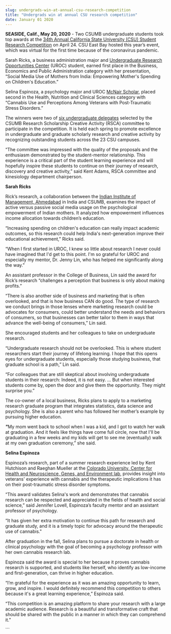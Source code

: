 ```yaml
---
slug: undergrads-win-at-annual-csu-research-competition
title: "Undergrads win at annual CSU research competition"
date: January 01 2020
---
```


 
<p>
  <b>SEASIDE, Calif., </b><b>May 20, 2020</b> - Two CSUMB undergraduate students
  took top awards at the
  <a
    href="https://www.csueastbay.edu/csr/2020-csu-student-research-competition-cal-state-east-bay.html"
    >34th Annual California State University (CSU) Student Research
    Competition</a
  >
  on April 24. CSU East Bay hosted this year’s event, which was virtual for the
  first time because of the coronavirus pandemic.
</p>
<p>
  Sarah Ricks, a business administration major and
  <a href="https://csumb.edu/uroc/"
    >Undergraduate Research Opportunities Center</a
  >
  (UROC) student, earned first place in the Business, Economics and Public
  Administration category with her presentation, “Social Media Use of Mothers
  from India: Empowering Mother's Spending on Children's Education.”
</p>
<p>
  Selina Espinoza, a psychology major and UROC
  <a href="https://csumb.edu/uroc/mcnair-scholars-program/">McNair Scholar</a>,
  placed second in the Health, Nutrition and Clinical Sciences category with
  “Cannabis Use and Perceptions Among Veterans with Post-Traumatic Stress
  Disorders.”
</p>
<p>
  The winners were two of
  <a href="https://csumb.edu/uroc/csu-student-research-competition"
    >six undergraduate delegates</a
  >
  selected by the CSUMB Research Scholarship Creative Activity (RSCA) committee
  to participate in the competition. It is held each spring to promote
  excellence in undergraduate and graduate scholarly research and creative
  activity by recognizing outstanding students across the 23 CSU campuses.
</p>
<p>
  “The committee was impressed with the quality of the proposals and the
  enthusiasm demonstrated by the student-mentor relationship. This experience is
  a critical part of the student learning experience and will hopefully inspire
  these students to continue on their journey of research, discovery and
  creative activity,” said Kent Adams, RSCA committee and kinesiology department
  chairperson.
</p>
<p><b>Sarah Ricks</b></p>
<p>
  Rick’s research, a collaboration between the
  <a href="https://www.linkedin.com/school/iimahmedabad/"
    >Indian Institute of Management, Ahmedabad</a
  >
  in India and CSUMB, examines the impact of active versus passive social media
  usage on the psychological empowerment of Indian mothers. It analyzed how
  empowerment influences income allocation towards children’s education.
</p>
<p>
  “Increasing spending on children's education can really impact academic
  outcomes, so this research could help India's next-generation improve their
  educational achievement,” Ricks said.
</p>
<p>
  “When I first started in UROC, I knew so little about research I never could
  have imagined that I'd get to this point. I'm so grateful for UROC and
  especially my mentor, Dr. Jenny Lin, who has helped me significantly along the
  way.”
</p>
<p>
  An assistant professor in the College of Business, Lin said the award for
  Rick’s research “challenges a perception that business is only about making
  profits.”
</p>
<p>
  “There is also another side of business and marketing that is often
  overlooked, and that is how business CAN do good. The type of research we
  conduct brings in those lenses where marketing research could be advocates for
  consumers, could better understand the needs and behaviors of consumers, so
  that businesses can better tailor to them in ways that advance the well-being
  of consumers,” Lin said.
</p>
<p>
  She encouraged students and her colleagues to take on undergraduate research.
</p>
<p>
  “Undergraduate research should not be overlooked. This is where student
  researchers start their journey of lifelong learning. I hope that this opens
  eyes for undergraduate students, especially those studying business, that
  graduate school is a path,” Lin said.
</p>
<p>
  “For colleagues that are still skeptical about involving undergraduate
  students in their research: Indeed, it is not easy. … But when interested
  students come by, open the door and give them the opportunity. They might
  surprise you.”
</p>
<p>
  The co-owner of a local business, Ricks plans to apply to a marketing research
  graduate program that integrates statistics, data science and psychology. She
  is also a parent who has followed her mother’s example by pursuing higher
  education.
</p>
<p>
  <b><i>"</i></b
  >My mom went back to school when I was a kid, and I got to watch her walk at
  graduation. And it feels like things have come full circle, now that I'll be
  graduating in a few weeks and my kids will get to see me (eventually) walk at
  my own graduation ceremony,” she said.
</p>
<p><b>Selina Espinoza</b></p>
<p>
  Espinoza’s research, part of a summer research experience led by Kent
  Hutchison and Raeghan Mueller at the
  <a href="https://www.colorado.edu/center/cuchange/"
    >Colorado University, Center for Health and Neuroscience, Genes, and
    Environment lab</a
  >, provides insight into veterans' experience with cannabis and the
  therapeutic implications it has on their post-traumatic stress disorder
  symptoms.
</p>
<p>
  “This award validates Selina's work and demonstrates that cannabis research
  can be respected and appreciated in the fields of health and social science,”
  said Jennifer Lovell, Espinoza’s faculty mentor and an assistant professor of
  psychology.
</p>
<p>
  “It has given her extra motivation to continue this path for research and
  graduate study, and it is a timely topic for advocacy around the therapeutic
  use of cannabis."
</p>
<p>
  After graduation in the fall, Selina plans to pursue a doctorate in health or
  clinical psychology with the goal of becoming a psychology professor with her
  own cannabis research lab.
</p>
<p>
  Espinoza said the award is special to her because it proves cannabis research
  is supported, and students like herself, who identify as low-income and
  first-generation, can thrive in higher education.
</p>
<p>
  “I’m grateful for the experience as it was an amazing opportunity to learn,
  grow, and inspire. I would definitely recommend this competition to others
  because it's a great learning experience,” Espinoza said.
</p>
<p>
  “This competition is an amazing platform to share your research with a large
  academic audience. Research is a beautiful and transformative craft that
  should be shared with the public in a manner in which they can comprehend it.”
</p>
```
